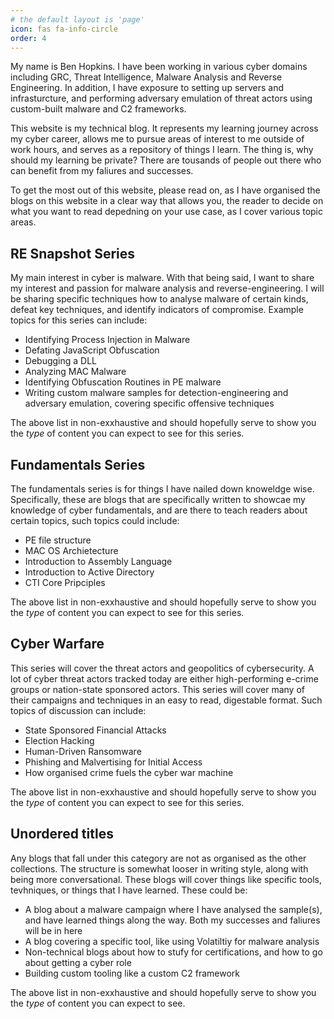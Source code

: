 ```yaml
---
# the default layout is 'page'
icon: fas fa-info-circle
order: 4
---
```


My name is Ben Hopkins. I have been working in various cyber domains including GRC, Threat Intelligence, Malware Analysis and Reverse Engineering. In addition, I have exposure to setting up servers and infrasturcture, and performing adversary emulation of threat actors using custom-built malware and C2 frameworks.

This website is my technical blog. It represents my learning journey across my cyber career, allows me to pursue areas of interest to me outside of work hours, and serves as a repository of things I learn. The thing is, why should my learning be private? There are tousands of people out there who can benefit from my faliures and successes.

To get the most out of this website, please read on, as I have organised the blogs on this website in a clear way that allows you, the reader to decide on what you want to read depedning on your use case, as I cover various topic areas.


## RE Snapshot Series

My main interest in cyber is malware. With that being said, I want to share my interest and passion for malware analysis and reverse-engineering. I will be sharing specific techniques how to analyse malware of certain kinds, defeat key techniques, and identify indicators of compromise. Example topics for this series can include:

* Identifying Process Injection in Malware
* Defating JavaScript Obfuscation
* Debugging a DLL
* Analyzing MAC Malware
* Identifying Obfuscation Routines in PE malware
* Writing custom malware samples for detection-engineering and adversary emulation, covering specific offensive techniques

The above list in non-exxhaustive and should hopefully serve to show you the *type* of content you can expect to see for this series.


## Fundamentals Series

The fundamentals series is for things I have nailed down knoweldge wise. Specifically, these are blogs that are specifically written to showcae my knowledge of cyber fundamentals, and are there to teach readers about certain topics, such topics could include:

* PE file structure
* MAC OS Archietecture
* Introduction to Assembly Language
* Introduction to Active Directory
* CTI Core Pripciples

The above list in non-exxhaustive and should hopefully serve to show you the *type* of content you can expect to see for this series.


## Cyber Warfare

This series will cover the threat actors and geopolitics of cybersecurity. A lot of cyber threat actors tracked today are either high-performing e-crime groups or nation-state sponsored actors. This series will cover many of their campaigns and techniques in an easy to read, digestable format. Such topics of discussion can include:

* State Sponsored Financial Attacks
* Election Hacking
* Human-Driven Ransomware
* Phishing and Malvertising for Initial Access
* How organised crime fuels the cyber war machine

The above list in non-exxhaustive and should hopefully serve to show you the *type* of content you can expect to see for this series.


## Unordered titles

Any blogs that fall under this category are not as organised as the other collections. The structure is somewhat looser in writing style, along with being more conversational. These blogs will cover things like specific tools, tevhniques, or things that I have learned. These could be:

* A blog about a malware campaign where I have analysed the sample(s), and have learned things along the way. Both my successes and faliures will be in here
* A blog covering a specific tool, like using Volatiltiy for malware analysis
* Non-technical blogs about how to stufy for certifications, and how to go about getting a cyber role
* Building custom tooling like a custom C2 framework

The above list in non-exxhaustive and should hopefully serve to show you the *type* of content you can expect to see.


